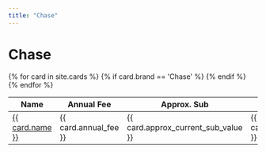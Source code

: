 ```yaml
---
title: "Chase"
---
```


# Chase

<!-- Load the necessary styles and scripts for DataTables -->
<link rel="stylesheet" type="text/css" href="https://cdn.datatables.net/1.13.2/css/jquery.dataTables.css">
<script type="text/javascript" charset="utf8" src="https://code.jquery.com/jquery-3.6.3.min.js"></script>
<script type="text/javascript" charset="utf8" src="https://cdn.datatables.net/1.13.2/js/jquery.dataTables.js"></script>

<!-- DataTables Initialization -->
<script>
$(document).ready( function () {
    $('#chase_cards_table').DataTable({
      ordering: true
    });
} );
</script>

<table id="chase_cards_table">
  <thead>
    <tr>
      <th>Name</th>
      <th>Annual Fee</th>
      <th>Approx. Sub</th>
      <th>Card Summary</th>
    </tr>
  </thead>
  <tbody>
    {% for card in site.cards %}
      {% if card.brand == 'Chase' %}
        <tr>
          <td><a href="{{ card.url }}">{{ card.name }}</a></td>
          <td>{{ card.annual_fee }}</td>
          <td>{{ card.approx_current_sub_value }}</td>
          <td>{{ card.card_summary }}</td>
        </tr>
      {% endif %}
    {% endfor %}
  </tbody>
</table>

